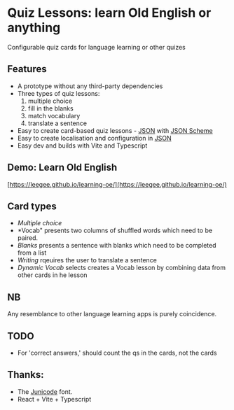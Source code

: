 # Quiz Lessons: learn Old English or anything

Configurable quiz cards for language learning or other quizes

## Features

* A prototype without any third-party dependencies
* Three types of quiz lessons:
    1. multiple choice
    1. fill in the blanks
    1. match vocabulary
    1. translate a sentence
* Easy to create card-based quiz lessons - [JSON](lessons.json) with [JSON Scheme](./lessons.schema.json)
* Easy to create localisation and configuration in [JSON](app.config.json)
* Easy dev and builds with Vite and Typescript

## Demo: Learn Old English

[https://leegee.github.io/learning-oe/](https://leegee.github.io/learning-oe/)

## Card types

* *Multiple choice* 
* *Vocab" presents two columns of shuffled words which need to be paired.
* *Blanks* presents a sentence with blanks which need to be completed from a list
* *Writing* rqeuires the user to translate a sentence
* *Dynamic Vocab* selects creates a Vocab lesson by combining data from other cards in he lesson

## NB

Any resemblance to other language learning apps  is purely coincidence. 

## TODO

* For 'correct answers,' should count the qs in the cards, not the cards

## Thanks:

* The [Junicode](https://github.com/psb1558/Junicode-font/releases/tag/v2.211) font.
* React + Vite + Typescript
